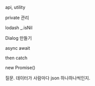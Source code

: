 api, utility

private 관리

lodash _.isNil



Dialog 만들기





async await

then catch

new Promise()

질문. 데이터가 사람마다 json 하나하나씩인지.

